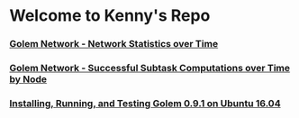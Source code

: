 # Welcome to Kenny's Repo

### [Golem Network - Network Statistics over Time](https://kascheri12.github.io/golem-network)

### [Golem Network - Successful Subtask Computations over Time by Node](https://kascheri12.github.io/golem-network-success-report)

### [Installing, Running, and Testing Golem 0.9.1 on Ubuntu 16.04](https://kascheri12.github.io/ubuntu_deployment)
